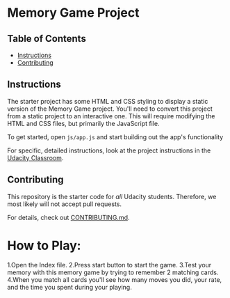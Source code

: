 # Memory Game Project

## Table of Contents

* [Instructions](#instructions)
* [Contributing](#contributing)

## Instructions


The starter project has some HTML and CSS styling to display a static version of the Memory Game project. You'll need to convert this project from a static project to an interactive one. This will require modifying the HTML and CSS files, but primarily the JavaScript file.

To get started, open `js/app.js` and start building out the app's functionality

For specific, detailed instructions, look at the project instructions in the [Udacity Classroom](https://classroom.udacity.com/me).

## Contributing

This repository is the starter code for _all_ Udacity students. Therefore, we most likely will not accept pull requests.

For details, check out [CONTRIBUTING.md](CONTRIBUTING.md).

# How to Play:

1.Open the Index file.
2.Press start button to start the game.
3.Test your memory with this memory game by trying to remember 2 matching cards.
4.When you match all cards you'll see how many moves you did, your rate, and the time you spent during your playing.